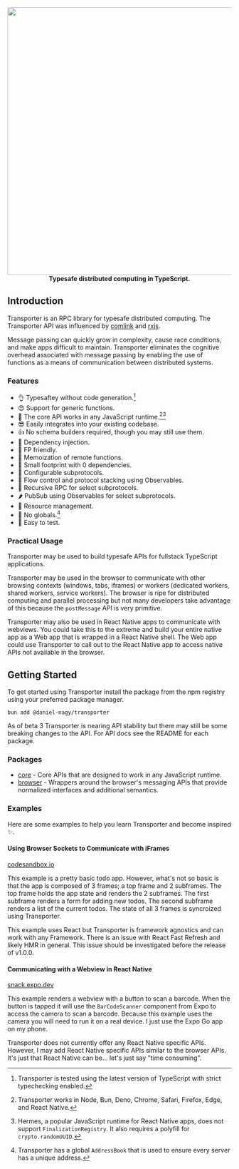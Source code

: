 <div align="center">
  <div>
    <img width="600px" src="https://github.com/daniel-nagy/transporter/assets/1622446/2d548e46-c66e-43d3-bf9e-f5b9845dbd69">
  </div>
  <b>Typesafe distributed computing in TypeScript.</b>
</div>

## Introduction

Transporter is an RPC library for typesafe distributed computing. The Transporter API was influenced by [comlink](https://github.com/GoogleChromeLabs/comlink) and [rxjs](https://github.com/ReactiveX/rxjs).

Message passing can quickly grow in complexity, cause race conditions, and make apps difficult to maintain. Transporter eliminates the cognitive overhead associated with message passing by enabling the use of functions as a means of communication between distributed systems.

### Features

- 👌 Typesaftey without code generation.[^1]
- 😍 Support for generic functions.
- 🤩 The core API works in any JavaScript runtime.[^2][^3]
- 😎 Easily integrates into your existing codebase.
- 👍 No schema builders required, though you may still use them.
- 🥹 Dependency injection.
- 🫶 FP friendly.
- 🤘 Memoization of remote functions.
- 🫡 Small footprint with 0 dependencies.
- 🚀 Configurable subprotocols.
- 🚰 Flow control and protocol stacking using Observables.
- 🤯 Recursive RPC for select subprotocols.
- 🌶️ PubSub using Observables for select subprotocols.
- 👏 Resource management.
- 🥳 No globals.[^4]
- 🧪 Easy to test.

[^1]: Transporter is tested using the latest version of TypeScript with strict typechecking enabled.
[^2]: Transporter works in Node, Bun, Deno, Chrome, Safari, Firefox, Edge, and React Native.
[^3]: Hermes, a popular JavaScript runtime for React Native apps, does not support `FinalizationRegistry`. It also requires a polyfill for `crypto.randomUUID`.
[^4]: Transporter has a global `AddressBook` that is used to ensure every server has a unique address.

### Practical Usage

Transporter may be used to build typesafe APIs for fullstack TypeScript applications.

Transporter may be used in the browser to communicate with other browsing contexts (windows, tabs, iframes) or workers (dedicated workers, shared workers, service workers). The browser is ripe for distributed computing and parallel processing but not many developers take advantage of this because the `postMessage` API is very primitive.

Transporter may also be used in React Native apps to communicate with webviews. You could take this to the extreme and build your entire native app as a Web app that is wrapped in a React Native shell. The Web app could use Transporter to call out to the React Native app to access native APIs not available in the browser.

## Getting Started

To get started using Transporter install the package from the npm registry using your preferred package manager.

```
bun add @daniel-nagy/transporter
```

As of beta 3 Transporter is nearing API stability but there may still be some breaking changes to the API. For API docs see the README for each package.

### Packages

- [core](/packages/core) - Core APIs that are designed to work in any JavaScript runtime.
- [browser](/packages/browser) - Wrappers around the browser's messaging APIs that provide normalized interfaces and additional semantics.

### Examples

Here are some examples to help you learn Transporter and become inspired ✨.

#### Using Browser Sockets to Communicate with iFrames

[codesandbox.io](https://codesandbox.io/p/devbox/transporter-iframe-example-tymcnh)

This example is a pretty basic todo app. However, what's not so basic is that the app is composed of 3 frames; a top frame and 2 subframes. The top frame holds the app state and renders the 2 subframes. The first subframe renders a form for adding new todos. The second subframe renders a list of the current todos. The state of all 3 frames is syncroized using Transporter.

This example uses React but Transporter is framework agnostics and can work with any Framework. There is an issue with React Fast Refresh and likely HMR in general. This issue should be investigated before the release of v1.0.0.

#### Communicating with a Webview in React Native

[snack.expo.dev](https://snack.expo.dev/@daniel_nagy/transporter-test)

This example renders a webview with a button to scan a barcode. When the button is tapped it will use the `BarCodeScanner` component from Expo to access the camera to scan a barcode. Because this example uses the camera you will need to run it on a real device. I just use the Expo Go app on my phone.

Transporter does not currently offer any React Native specific APIs. However, I may add React Native specific APIs similar to the browser APIs. It's just that React Native can be... let's just say "time consuming".

